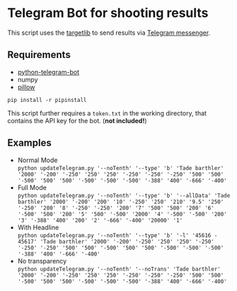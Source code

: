 # Telegram Bot for shooting results

This script uses the [targetlib](https://github.com/tadeaustria/targetlib) to send results via [Telegram messenger](https://telegram.org/).

## Requirements

* [python-telegram-bot](https://python-telegram-bot.org/)
* numpy
* [pillow](https://pillow.readthedocs.io/en/stable/)
  
```pip install -r pipinstall```

This script further requires a `token.txt` in the working directory, that contains the API key for the bot. (**not included!**)

## Examples

* Normal Mode <br> ```python updateTelegram.py '--noTenth' '--type' 'b' 'Tade barthler' '2000' '-200' '-250' '250' '250' '-250' '-250' '-250' '500' '500' '-500' '500' '500' '-500' '-500' '-500' '-388' '400' '-666' '-400'```
* Full Mode <br> ```python updateTelegram.py '--noTenth' '--type' 'b' '--allData' 'Tade barthler' '2000' '-200' '200' '10' '-250' '250' '210' '9.5' '250' '-250' '200' '8' '-250' '-250' '200' '7' '500' '500' '200' '6' '-500' '500' '200' '5' '500' '-500' '2000' '4' '-500' '-500' '200' '3' '-388' '400' '200' '2' '-666' '-400' '20000' '1'```
* With Headline <br> ```python updateTelegram.py '--noTenth' '--type' 'b' '-l' '45616 - 45617' 'Tade barthler' '2000' '-200' '-250' '250' '250' '-250' '-250' '-250' '500' '500' '-500' '500' '500' '-500' '-500' '-500' '-388' '400' '-666' '-400'```
* No transparency <br> ```python updateTelegram.py '--noTenth' '--noTrans' 'Tade barthler' '2000' '-200' '-250' '250' '250' '-250' '-250' '-250' '500' '500' '-500' '500' '500' '-500' '-500' '-500' '-388' '400' '-666' '-400'```